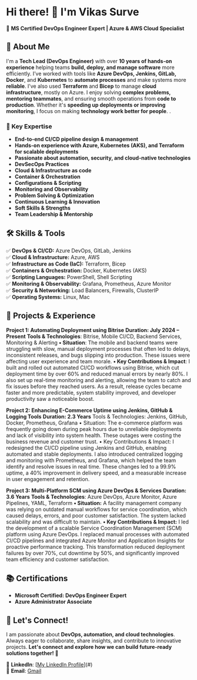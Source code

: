 # Hi there! 👋 I'm Vikas Surve

🚀 **MS Certified DevOps Engineer Expert | Azure & AWS Cloud Specialist**

## 🔹 About Me
I'm a **Tech Lead (DevOps Engineer)** with over **10 years of hands-on experience** helping teams **build, deploy, and manage software** more efficiently. I’ve worked with tools like **Azure DevOps, Jenkins, GitLab, Docker**, and **Kubernetes** to **automate processes** and make systems more **reliable**. I’ve also used **Terraform** and **Bicep** to manage **cloud infrastructure**, mostly on Azure. I enjoy solving **complex problems, mentoring teammates**, and ensuring smooth operations from **code to production**. Whether it's **speeding up deployments or improving monitoring**, I focus on making **technology work better for people**.
.

### 🔹 Key Expertise
- **End-to-end CI/CD pipeline design & management**
- **Hands-on experience with Azure, Kubernetes (AKS), and Terraform for scalable deployments**
- **Passionate about automation, security, and cloud-native technologies**
- **DevSecOps Practices**
- **Cloud & Infrastructure as code**
- **Container & Orchestration**
- **Configurations & Scripting**
- **Monitoring and Observability**
- **Problem Solving & Optimization**
- **Continuous Learning & Innovation**
- **Soft Skills & Strengths**
- **Team Leadership & Mentorship**


## 🛠 Skills & Tools

✅ **DevOps & CI/CD:** Azure DevOps, GitLab, Jenkins  
✅ **Cloud & Infrastructure:** Azure, AWS  
✅ **Infrastructure as Code (IaC):** Terraform, Bicep  
✅ **Containers & Orchestration:** Docker, Kubernetes (AKS)  
✅ **Scripting Languages:** PowerShell, Shell Scripting  
✅ **Monitoring & Observability:** Grafana, Prometheus, Azure Monitor  
✅ **Security & Networking:** Load Balancers, Firewalls, ClusterIP  
✅ **Operating Systems:** Linux, Mac  

## 📌 Projects & Experience
**Project 1: Automating Deployment using Bitrise**						                                                        **Duration: July 2024 – Present**
**Tools & Technologies**: Bitrise, Mobile CI/CD, Backend Services, Monitoring & Alerting 
**•	Situation**:
The mobile and backend teams were struggling with slow, manual deployment processes that often led to delays, inconsistent releases, and bugs slipping into production. These issues were affecting user experience and team morale.
**•	Key Contributions & Impact**:
I built and rolled out automated CI/CD workflows using Bitrise, which cut deployment time by over 60% and reduced manual errors by nearly 80%. I also set up real-time monitoring and alerting, allowing the team to catch and fix issues before they reached users. As a result, release cycles became faster and more predictable, system stability improved, and developer productivity saw a noticeable boost.
 
**Project 2: Enhancing E-Commerce Uptime using Jenkins, GitHub & Logging Tools**                                                **Duration: 2.3 Years**
Tools & Technologies: Jenkins, GitHub, Docker, Prometheus, Grafana 
•	Situation:
The e-commerce platform was frequently going down during peak hours due to unreliable deployments and lack of visibility into system health. These outages were costing the business revenue and customer trust.
•	Key Contributions & Impact:
I redesigned the CI/CD pipeline using Jenkins and GitHub, enabling automated and stable deployments. I also introduced centralized logging and monitoring with Prometheus, and Grafana, which helped the team identify and resolve issues in real time. These changes led to a 99.9% uptime, a 40% improvement in delivery speed, and a measurable increase in user engagement and retention.
 

**Project 3: Multi-Platform SCM using Azure DevOps & Services**						                                                      **Duration: 3.6 Years**
**Tools & Technologies**: Azure DevOps, Azure Monitor, Azure Pipelines, YAML, Terraform 
**•	Situation:**
A facility management company was relying on outdated manual workflows for service coordination, which caused delays, errors, and poor customer satisfaction. The system lacked scalability and was difficult to maintain.
**•	Key Contributions & Impact:**
I led the development of a scalable Service Coordination Management (SCM) platform using Azure DevOps. I replaced manual processes with automated CI/CD pipelines and integrated Azure Monitor and Application Insights for proactive performance tracking. This transformation reduced deployment failures by over 70%, cut downtime by 50%, and significantly improved team efficiency and customer satisfaction.
 

## 📚 Certifications
- **Microsoft Certified: DevOps Engineer Expert**
- **Azure Administrator Associate** 

## 📢 Let's Connect!
I am passionate about **DevOps, automation, and cloud technologies**. Always eager to collaborate, share insights, and contribute to innovative projects. **Let's connect and explore how we can build future-ready solutions together! 🚀**

💼 **LinkedIn**: [[My LinkedIn Profile](https://www.linkedin.com/in/vikas-surve-devops/)](#)  
📧 **Email**: [Gmail](mailto:vmsurve@gmail.com)   

